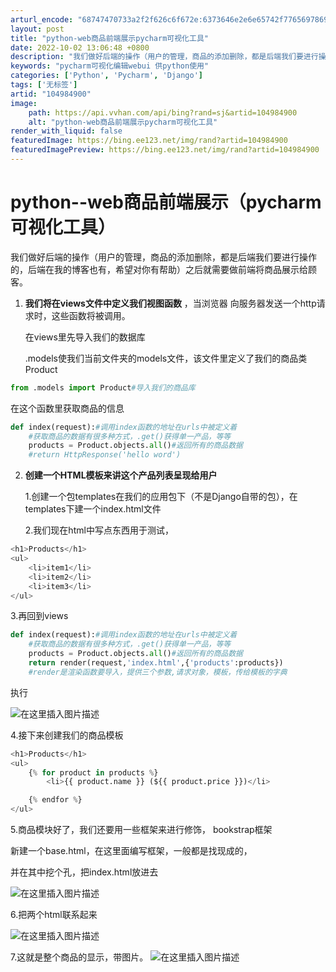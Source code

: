 ```yaml
---
arturl_encode: "68747470733a2f2f626c6f672e:6373646e2e6e65742f77656978696e5f34333636393338342f:61727469636c652f64657461696c732f313034393834393030"
layout: post
title: "python-web商品前端展示pycharm可视化工具"
date: 2022-10-02 13:06:48 +0800
description: "我们做好后端的操作（用户的管理，商品的添加删除，都是后端我们要进行操作的，后端在我的博客也有，希望对"
keywords: "pycharm可视化编辑webui 供python使用"
categories: ['Python', 'Pycharm', 'Django']
tags: ['无标签']
artid: "104984900"
image:
    path: https://api.vvhan.com/api/bing?rand=sj&artid=104984900
    alt: "python-web商品前端展示pycharm可视化工具"
render_with_liquid: false
featuredImage: https://bing.ee123.net/img/rand?artid=104984900
featuredImagePreview: https://bing.ee123.net/img/rand?artid=104984900
---
```


# python--web商品前端展示（pycharm可视化工具）

我们做好后端的操作（用户的管理，商品的添加删除，都是后端我们要进行操作的，后端在我的博客也有，希望对你有帮助）之后就需要做前端将商品展示给顾客。

1. **我们将在views文件中定义我们视图函数**
   ，当浏览器 向服务器发送一个http请求时，这些函数将被调用。
     
   在views里先导入我们的数据库
     
   .models使我们当前文件夹的models文件，该文件里定义了我们的商品类Product

```python
from .models import Product#导入我们的商品库

```

在这个函数里获取商品的信息

```python
def index(request):#调用index函数的地址在urls中被定义着
    #获取商品的数据有很多种方式，.get()获得单一产品，等等
    products = Product.objects.all()#返回所有的商品数据
    #return HttpResponse('hello word')

```

2. **创建一个HTML模板来讲这个产品列表呈现给用户**
     
   1.创建一个包templates在我们的应用包下（不是Django自带的包），在templates下建一个index.html文件
     
   2.我们现在html中写点东西用于测试，

```python
<h1>Products</h1>
<ul>
    <li>item1</li>
    <li>item2</li>
    <li>item3</li>
</ul>

```

3.再回到views

```python
def index(request):#调用index函数的地址在urls中被定义着
    #获取商品的数据有很多种方式，.get()获得单一产品，等等
    products = Product.objects.all()#返回所有的商品数据
    return render(request,'index.html',{'products':products})
    #render是渲染函数要导入，提供三个参数,请求对象，模板，传给模板的字典


```

执行
  
![在这里插入图片描述](https://i-blog.csdnimg.cn/blog_migrate/4cddac9c8927f2c18d5dd366c15626fe.png)
  
4.接下来创建我们的商品模板

```python
<h1>Products</h1>
<ul>
    {% for product in products %}
        <li>{{ product.name }} (${{ product.price }})</li>

    {% endfor %}
</ul>

```

5.商品模块好了，我们还要用一些框架来进行修饰， bookstrap框架
  
新建一个base.html，在这里面编写框架，一般都是找现成的，
  
并在其中挖个孔，把index.html放进去
  
![在这里插入图片描述](https://i-blog.csdnimg.cn/blog_migrate/4a2fd89a1dc47be2a2e0ee993ff34c48.png)
  
6.把两个html联系起来
  
![在这里插入图片描述](https://i-blog.csdnimg.cn/blog_migrate/af6f79d175c46ce57a14bb570a35509e.png)
  
7.这就是整个商品的显示，带图片。
![在这里插入图片描述](https://i-blog.csdnimg.cn/blog_migrate/1a8339918620011e8f69365a4996e538.png)